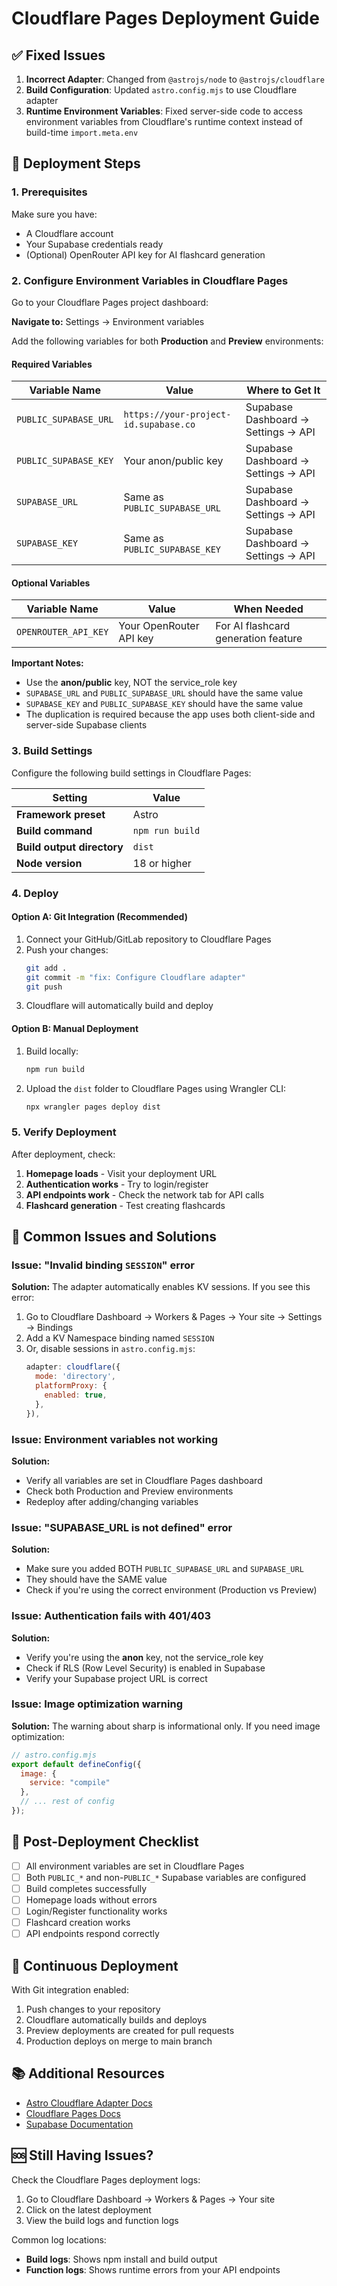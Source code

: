 # Cloudflare Pages Deployment Guide

## ✅ Fixed Issues

1. **Incorrect Adapter**: Changed from `@astrojs/node` to `@astrojs/cloudflare`
2. **Build Configuration**: Updated `astro.config.mjs` to use Cloudflare adapter
3. **Runtime Environment Variables**: Fixed server-side code to access environment variables from Cloudflare's runtime context instead of build-time `import.meta.env`

## 🚀 Deployment Steps

### 1. Prerequisites

Make sure you have:
- A Cloudflare account
- Your Supabase credentials ready
- (Optional) OpenRouter API key for AI flashcard generation

### 2. Configure Environment Variables in Cloudflare Pages

Go to your Cloudflare Pages project dashboard:

**Navigate to:** Settings → Environment variables

Add the following variables for both **Production** and **Preview** environments:

#### Required Variables

| Variable Name | Value | Where to Get It |
|--------------|-------|-----------------|
| `PUBLIC_SUPABASE_URL` | `https://your-project-id.supabase.co` | Supabase Dashboard → Settings → API |
| `PUBLIC_SUPABASE_KEY` | Your anon/public key | Supabase Dashboard → Settings → API |
| `SUPABASE_URL` | Same as `PUBLIC_SUPABASE_URL` | Supabase Dashboard → Settings → API |
| `SUPABASE_KEY` | Same as `PUBLIC_SUPABASE_KEY` | Supabase Dashboard → Settings → API |

#### Optional Variables

| Variable Name | Value | When Needed |
|--------------|-------|-------------|
| `OPENROUTER_API_KEY` | Your OpenRouter API key | For AI flashcard generation feature |

**Important Notes:**
- Use the **anon/public** key, NOT the service_role key
- `SUPABASE_URL` and `PUBLIC_SUPABASE_URL` should have the same value
- `SUPABASE_KEY` and `PUBLIC_SUPABASE_KEY` should have the same value
- The duplication is required because the app uses both client-side and server-side Supabase clients

### 3. Build Settings

Configure the following build settings in Cloudflare Pages:

| Setting | Value |
|---------|-------|
| **Framework preset** | Astro |
| **Build command** | `npm run build` |
| **Build output directory** | `dist` |
| **Node version** | 18 or higher |

### 4. Deploy

#### Option A: Git Integration (Recommended)

1. Connect your GitHub/GitLab repository to Cloudflare Pages
2. Push your changes:
   ```bash
   git add .
   git commit -m "fix: Configure Cloudflare adapter"
   git push
   ```
3. Cloudflare will automatically build and deploy

#### Option B: Manual Deployment

1. Build locally:
   ```bash
   npm run build
   ```
2. Upload the `dist` folder to Cloudflare Pages using Wrangler CLI:
   ```bash
   npx wrangler pages deploy dist
   ```

### 5. Verify Deployment

After deployment, check:

1. **Homepage loads** - Visit your deployment URL
2. **Authentication works** - Try to login/register
3. **API endpoints work** - Check the network tab for API calls
4. **Flashcard generation** - Test creating flashcards

## 🐛 Common Issues and Solutions

### Issue: "Invalid binding `SESSION`" error

**Solution:** The adapter automatically enables KV sessions. If you see this error:
1. Go to Cloudflare Dashboard → Workers & Pages → Your site → Settings → Bindings
2. Add a KV Namespace binding named `SESSION`
3. Or, disable sessions in `astro.config.mjs`:
   ```js
   adapter: cloudflare({
     mode: 'directory',
     platformProxy: {
       enabled: true,
     },
   }),
   ```

### Issue: Environment variables not working

**Solution:**
- Verify all variables are set in Cloudflare Pages dashboard
- Check both Production and Preview environments
- Redeploy after adding/changing variables

### Issue: "SUPABASE_URL is not defined" error

**Solution:**
- Make sure you added BOTH `PUBLIC_SUPABASE_URL` and `SUPABASE_URL`
- They should have the SAME value
- Check if you're using the correct environment (Production vs Preview)

### Issue: Authentication fails with 401/403

**Solution:**
- Verify you're using the **anon** key, not the service_role key
- Check if RLS (Row Level Security) is enabled in Supabase
- Verify your Supabase project URL is correct

### Issue: Image optimization warning

**Solution:** The warning about sharp is informational only. If you need image optimization:
```js
// astro.config.mjs
export default defineConfig({
  image: {
    service: "compile"
  },
  // ... rest of config
});
```

## 📝 Post-Deployment Checklist

- [ ] All environment variables are set in Cloudflare Pages
- [ ] Both `PUBLIC_*` and non-`PUBLIC_*` Supabase variables are configured
- [ ] Build completes successfully
- [ ] Homepage loads without errors
- [ ] Login/Register functionality works
- [ ] Flashcard creation works
- [ ] API endpoints respond correctly

## 🔄 Continuous Deployment

With Git integration enabled:
1. Push changes to your repository
2. Cloudflare automatically builds and deploys
3. Preview deployments are created for pull requests
4. Production deploys on merge to main branch

## 📚 Additional Resources

- [Astro Cloudflare Adapter Docs](https://docs.astro.build/en/guides/deploy/cloudflare/)
- [Cloudflare Pages Docs](https://developers.cloudflare.com/pages/)
- [Supabase Documentation](https://supabase.com/docs)

## 🆘 Still Having Issues?

Check the Cloudflare Pages deployment logs:
1. Go to Cloudflare Dashboard → Workers & Pages → Your site
2. Click on the latest deployment
3. View the build logs and function logs

Common log locations:
- **Build logs**: Shows npm install and build output
- **Function logs**: Shows runtime errors from your API endpoints

